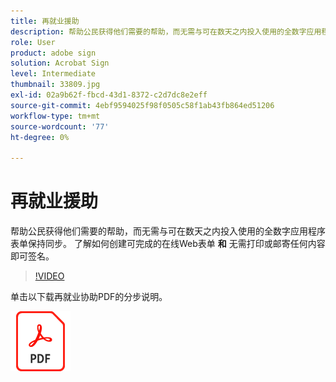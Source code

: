 ```yaml
---
title: 再就业援助
description: 帮助公民获得他们需要的帮助，而无需与可在数天之内投入使用的全数字应用程序表单保持同步
role: User
product: adobe sign
solution: Acrobat Sign
level: Intermediate
thumbnail: 33809.jpg
exl-id: 02a9b62f-fbcd-43d1-8372-c2d7dc8e2eff
source-git-commit: 4ebf9594025f98f0505c58f1ab43fb864ed51206
workflow-type: tm+mt
source-wordcount: '77'
ht-degree: 0%

---
```


# 再就业援助

帮助公民获得他们需要的帮助，而无需与可在数天之内投入使用的全数字应用程序表单保持同步。 了解如何创建可完成的在线Web表单 **和** 无需打印或邮寄任何内容即可签名。

>[!VIDEO](https://video.tv.adobe.com/v/33809?quality=12&learn=on&hidetitle=true)

单击以下载再就业协助PDF的分步说明。

[![下载PDF方法](../assets/acrobat_PDF_96.png)](../assets/UseCaseRecipe-EN-CreatingWebForms-Reemployment.pdf)
